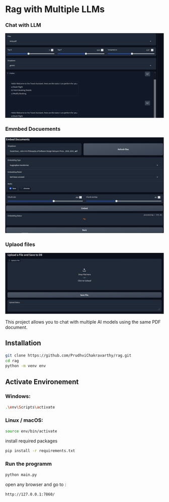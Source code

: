 # Rag with Multiple LLMs

### Chat with LLM
![Chat with llm ](images/chat.png)
<br>

### Emmbed Docuements
![emmbed docuemts ](images/emmbed.png)
<br>

### Uplaod files
![Upload files ](images/upload.png)

This project allows you to chat with multiple AI models using the same PDF document.

## Installation

```bash
git clone https://github.com/PrudhviChakravarthy/rag.git
cd rag
python -m venv env
```

## Activate Environement

### Windows:

```bash
.\env\Scripts\activate
```
### Linux / macOS:

```bash
source env/bin/activate
```
 install required packages
```bash
pip install -r requirements.txt
```

### Run the programm

```bash 
python main.py
```

open any browser and go to :

```bash
http://127.0.0.1:7860/
```



